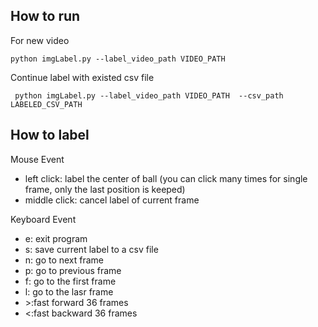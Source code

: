 ## How to run
For new video

``` python imgLabel.py --label_video_path VIDEO_PATH ```

Continue label with existed csv file

``` python imgLabel.py --label_video_path VIDEO_PATH  --csv_path LABELED_CSV_PATH```

## How to label
Mouse Event
- left click: label the center of ball (you can click many times for single frame, only the last position is keeped)
- middle click: cancel label of current frame 

Keyboard Event
- e: exit program
- s: save current label to a csv file
- n: go to next frame
- p: go to previous frame
- f: go to the first frame
- l: go to the lasr frame
- \>:fast forward 36 frames
- <:fast backward 36 frames